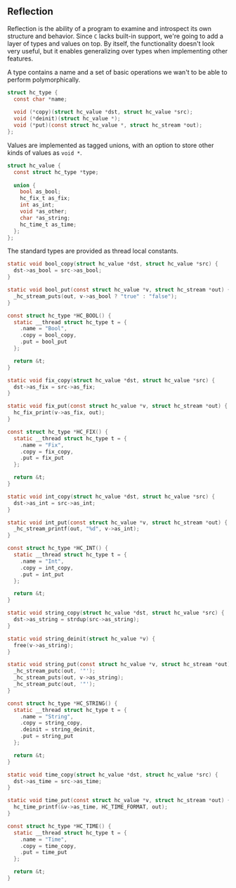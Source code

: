 ## Reflection
Reflection is the ability of a program to examine and introspect its own structure and behavior. Since `C` lacks built-in support, we're going to add a layer of types and values on top. By itself, the functionality doesn't look very useful, but it enables generalizing over types when implementing other features.

A type contains a name and a set of basic operations we wan't to be able to perform polymorphically.

```C
struct hc_type {
  const char *name;
  
  void (*copy)(struct hc_value *dst, struct hc_value *src);
  void (*deinit)(struct hc_value *);
  void (*put)(const struct hc_value *, struct hc_stream *out);
};
```

Values are implemented as tagged unions, with an option to store other kinds of values as `void *`.

```C
struct hc_value {
  const struct hc_type *type;
  
  union {
    bool as_bool;
    hc_fix_t as_fix;
    int as_int;
    void *as_other;
    char *as_string;
    hc_time_t as_time;
  };
};
```

The standard types are provided as thread local constants.

```C
static void bool_copy(struct hc_value *dst, struct hc_value *src) {
  dst->as_bool = src->as_bool;
}

static void bool_put(const struct hc_value *v, struct hc_stream *out) {
  _hc_stream_puts(out, v->as_bool ? "true" : "false");
}

const struct hc_type *HC_BOOL() {
  static __thread struct hc_type t = {
    .name = "Bool",
    .copy = bool_copy,
    .put = bool_put
  };

  return &t;
}

static void fix_copy(struct hc_value *dst, struct hc_value *src) {
  dst->as_fix = src->as_fix;
}

static void fix_put(const struct hc_value *v, struct hc_stream *out) {
  hc_fix_print(v->as_fix, out);
}

const struct hc_type *HC_FIX() {
  static __thread struct hc_type t = {
    .name = "Fix",
    .copy = fix_copy,
    .put = fix_put
  };

  return &t;
}

static void int_copy(struct hc_value *dst, struct hc_value *src) {
  dst->as_int = src->as_int;
}

static void int_put(const struct hc_value *v, struct hc_stream *out) {
  _hc_stream_printf(out, "%d", v->as_int);
}

const struct hc_type *HC_INT() {
  static __thread struct hc_type t = {
    .name = "Int",
    .copy = int_copy,
    .put = int_put
  };

  return &t;
}

static void string_copy(struct hc_value *dst, struct hc_value *src) {
  dst->as_string = strdup(src->as_string);
}

static void string_deinit(struct hc_value *v) {
  free(v->as_string);
}

static void string_put(const struct hc_value *v, struct hc_stream *out) {
  _hc_stream_putc(out, '"');
  _hc_stream_puts(out, v->as_string);
  _hc_stream_putc(out, '"');
}

const struct hc_type *HC_STRING() {
  static __thread struct hc_type t = {
    .name = "String",
    .copy = string_copy,
    .deinit = string_deinit,
    .put = string_put
  };

  return &t;
}

static void time_copy(struct hc_value *dst, struct hc_value *src) {
  dst->as_time = src->as_time;
}

static void time_put(const struct hc_value *v, struct hc_stream *out) {
  hc_time_printf(&v->as_time, HC_TIME_FORMAT, out);
}

const struct hc_type *HC_TIME() {
  static __thread struct hc_type t = {
    .name = "Time",
    .copy = time_copy,
    .put = time_put
  };

  return &t;
}
```